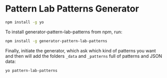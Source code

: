 # Pattern Lab Patterns Generator

```bash
npm install -g yo
```

To install generator-pattern-lab-patterns from npm, run:

```bash
npm install -g generator-pattern-lab-patterns
```

Finally, initiate the generator, which ask which kind of patterns you want and then will add the folders `_data` and `_patterns` full of patterns and JSON data:

```bash
yo pattern-lab-patterns
```

